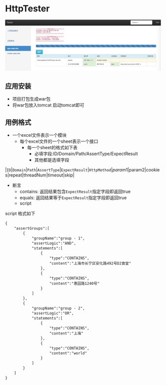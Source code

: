 # HttpTester
![Alt text](./resources/page.png "")
## 应用安装
* 项目打包生成war包
* 将war包放入tomcat 启动tomcat即可

## 用例格式
* 一个excel文件表示一个模块
    * 每个excel文件的一个sheet表示一个接口
        * 每一个sheet的格式如下表
            * 必填字段:ID/Domain/Path/AssertType/ExpectResult
            * 其他都是选填字段

|`ID`|`Domain`|`Path`|`AssertType`|`ExpectResult`|`HttpMethod`|$param1|$param2|cookies|repeat|threadNum|timeout|skip|


* 断言
    * contains: 返回结果包含`ExpectResult`指定字段即返回true
    * equals: 返回结果等于`ExpectResult`指定字段即返回true
    * script
    
    
script 格式如下
```
{
    "assertGroups":[
        {
            "groupName":"group - 1",
            "assertLogic":"AND",
            "statements":[
                {
                    "type":"CONTAINS",
                    "content":"上海市长宁区安化路492号D2食堂"
                },
                {
                    "type":"CONTAINS",
                    "content":"愚园路1240号"
                }
            ]
        },
        {
            "groupName":"group - 2",
            "assertLogic":"OR",
            "statements":[
                {
                    "type":"CONTAINS",
                    "content":"上海"
                },
                {
                    "type":"CONTAINS",
                    "content":"world"
                }
            ]
        }
    ]
}
```